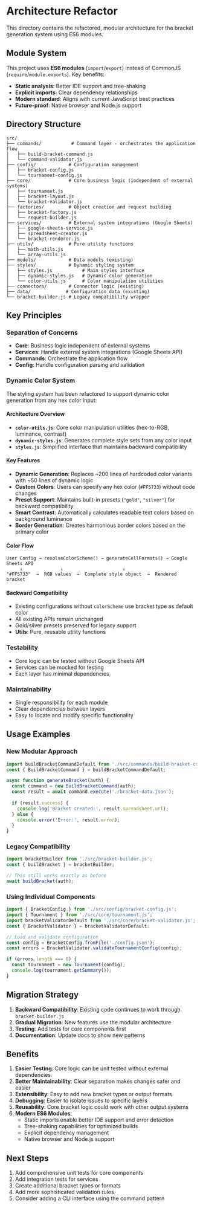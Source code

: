 # Architecture Refactor

This directory contains the refactored, modular architecture for the bracket generation system using ES6 modules.

## Module System

This project uses **ES6 modules** (`import`/`export`) instead of CommonJS (`require`/`module.exports`). Key benefits:
- **Static analysis**: Better IDE support and tree-shaking
- **Explicit imports**: Clear dependency relationships
- **Modern standard**: Aligns with current JavaScript best practices
- **Future-proof**: Native browser and Node.js support

## Directory Structure

```
src/
├── commands/           # Command layer - orchestrates the application flow
│   ├── build-bracket-command.js
│   └── command-validator.js
├── config/            # Configuration management
│   ├── bracket-config.js
│   └── tournament-config.js
├── core/              # Core business logic (independent of external systems)
│   ├── tournament.js
│   ├── bracket-layout.js
│   └── bracket-validator.js
├── factories/         # Object creation and request building
│   ├── bracket-factory.js
│   └── request-builder.js
├── services/          # External system integrations (Google Sheets)
│   ├── google-sheets-service.js
│   ├── spreadsheet-creator.js
│   └── bracket-renderer.js
├── utils/             # Pure utility functions
│   ├── math-utils.js
│   └── array-utils.js
├── models/            # Data models (existing)
├── styles/            # Dynamic styling system
│   ├── styles.js           # Main styles interface
│   ├── dynamic-styles.js   # Dynamic color generation
│   └── color-utils.js      # Color manipulation utilities
├── connectors/        # Connector logic (existing)
├── data/             # Configuration data (existing)
└── bracket-builder.js # Legacy compatibility wrapper
```

## Key Principles

### Separation of Concerns
- **Core**: Business logic independent of external systems
- **Services**: Handle external system integrations (Google Sheets API)
- **Commands**: Orchestrate the application flow
- **Config**: Handle configuration parsing and validation

### Dynamic Color System

The styling system has been refactored to support dynamic color generation from any hex color input:

#### Architecture Overview
- **`color-utils.js`**: Core color manipulation utilities (hex-to-RGB, luminance, contrast)
- **`dynamic-styles.js`**: Generates complete style sets from any color input
- **`styles.js`**: Simplified interface that maintains backward compatibility

#### Key Features
- **Dynamic Generation**: Replaces ~200 lines of hardcoded color variants with ~50 lines of dynamic logic
- **Custom Colors**: Users can specify any hex color (`#FF5733`) without code changes
- **Preset Support**: Maintains built-in presets (`"gold"`, `"silver"`) for backward compatibility
- **Smart Contrast**: Automatically calculates readable text colors based on background luminance
- **Border Generation**: Creates harmonious border colors based on the primary color

#### Color Flow
```
User Config → resolveColorScheme() → generateCellFormats() → Google Sheets API
     ↓              ↓                      ↓
"#FF5733"  →  RGB values  →  Complete style object  →  Rendered bracket
```

#### Backward Compatibility
- Existing configurations without `colorScheme` use bracket type as default color
- All existing APIs remain unchanged
- Gold/silver presets preserved for legacy support
- **Utils**: Pure, reusable utility functions

### Testability
- Core logic can be tested without Google Sheets API
- Services can be mocked for testing
- Each layer has minimal dependencies

### Maintainability
- Single responsibility for each module
- Clear dependencies between layers
- Easy to locate and modify specific functionality

## Usage Examples

### New Modular Approach
```javascript
import buildBracketCommandDefault from './src/commands/build-bracket-command.js';
const { BuildBracketCommand } = buildBracketCommandDefault;

async function generateBracket(auth) {
  const command = new BuildBracketCommand(auth);
  const result = await command.execute('./bracket-data.json');
  
  if (result.success) {
    console.log('Bracket created:', result.spreadsheet.url);
  } else {
    console.error('Error:', result.error);
  }
}
```

### Legacy Compatibility
```javascript
import bracketBuilder from './src/bracket-builder.js';
const { buildBracket } = bracketBuilder;

// This still works exactly as before
await buildBracket(auth);
```

### Using Individual Components
```javascript
import { BracketConfig } from './src/config/bracket-config.js';
import { Tournament } from './src/core/tournament.js';
import bracketValidatorDefault from './src/core/bracket-validator.js';
const { BracketValidator } = bracketValidatorDefault;

// Load and validate configuration
const config = BracketConfig.fromFile('./config.json');
const errors = BracketValidator.validateTournamentConfig(config);

if (errors.length === 0) {
  const tournament = new Tournament(config);
  console.log(tournament.getSummary());
}
```

## Migration Strategy

1. **Backward Compatibility**: Existing code continues to work through `bracket-builder.js`
2. **Gradual Migration**: New features use the modular architecture
3. **Testing**: Add tests for core components first
4. **Documentation**: Update docs to show new patterns

## Benefits

1. **Easier Testing**: Core logic can be unit tested without external dependencies
2. **Better Maintainability**: Clear separation makes changes safer and easier
3. **Extensibility**: Easy to add new bracket types or output formats
4. **Debugging**: Easier to isolate issues to specific layers
5. **Reusability**: Core bracket logic could work with other output systems
6. **Modern ES6 Modules**: 
   - Static imports enable better IDE support and error detection
   - Tree-shaking capabilities for optimized builds
   - Explicit dependency management
   - Native browser and Node.js support

## Next Steps

1. Add comprehensive unit tests for core components
2. Add integration tests for services
3. Create additional bracket types or formats
4. Add more sophisticated validation rules
5. Consider adding a CLI interface using the command pattern

